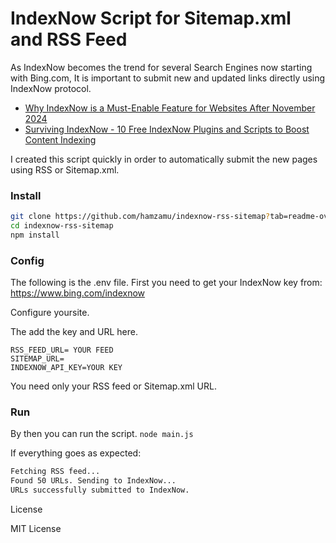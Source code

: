 # IndexNow Script for Sitemap.xml and RSS Feed

As IndexNow becomes the trend for several Search Engines now starting with Bing.com,
It is important to submit new and updated links directly using IndexNow protocol.

- [Why IndexNow is a Must-Enable Feature for Websites After November 2024](https://medevel.com/why-indexnow-is-a-must/)
- [Surviving IndexNow - 10 Free IndexNow Plugins and Scripts to Boost Content Indexing](https://medevel.com/indexnow-must-be/)


I created this script quickly in order to automatically submit the new pages using RSS or Sitemap.xml.


### Install
```bash
git clone https://github.com/hamzamu/indexnow-rss-sitemap?tab=readme-ov-file
cd indexnow-rss-sitemap
npm install
```

### Config

The following is the .env file.
First you need to get your IndexNow key from: https://www.bing.com/indexnow

Configure yoursite.

The add the key and URL here.

```env
RSS_FEED_URL= YOUR FEED
SITEMAP_URL=
INDEXNOW_API_KEY=YOUR KEY
```
You need only your RSS feed or Sitemap.xml URL.

### Run
By then you can run the script.
`node main.js`

If everything goes as expected:

```bash
Fetching RSS feed...
Found 50 URLs. Sending to IndexNow...
URLs successfully submitted to IndexNow.
```

License

MIT License

